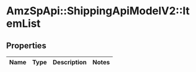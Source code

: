 # AmzSpApi::ShippingApiModelV2::ItemList

## Properties
Name | Type | Description | Notes
------------ | ------------- | ------------- | -------------

